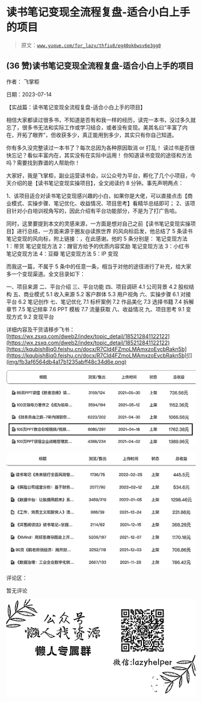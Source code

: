 # 读书笔记变现全流程复盘-适合小白上手的项目

> 原文：[`www.yuque.com/for_lazy/thfiu8/eg40ok6wsv6e3gg0`](https://www.yuque.com/for_lazy/thfiu8/eg40ok6wsv6e3gg0)



## (36 赞)读书笔记变现全流程复盘-适合小白上手的项目 

作者： 飞掌柜 

日期：2023-07-14 

【实战篇：读书笔记变现全流程复盘-适合小白上手的项目】 

相信大家都读过很多书，不知道是否有和我一样的经历，读完一本书，没过多久就忘了，很多书无法和实际工作或学习结合，或者没有变现。美其名曰“丰富了内在，开拓了眼界”，但收获多少，真正能用到多少，其实只有你自己知道。 

你有多久没完整读过一本书了？每次总因为各种原因取消 or 打乱！ 读过书是否很快忘记？看似丰富内在，其实没有在实际中运用！ 你知道读书变现的途径和方法吗？需要找到靠谱的人帮助你！ 

大家好，我是飞掌柜，副业运营读书会，以公众号为平台，孵化了几个小项目，今天介绍的是【读书笔记变现实操项目】，全文阅读约 8 分钟。事先声明两点： 

1、该项目适合对读书笔记变现感兴趣的小白，如果你是大佬，可以直接点击【商业模式、实操步骤、笔记优化、收益情况、项目思考】看精华总结即可； 2、该项目针对小白培训视角写的，因此介绍有平台功能部分，不是为了打广告哈。 

同时，这里要提到本文的灵感来源，一方面是想对自己之前【读书笔记变现实操项目】进行总结，一方面来源于圈友@读旅世界 的风向标启发，他总结了 5 条读书笔记变现的风向标，附上链接：，在此感谢。他的 5 条分别是： 笔记变现方法 1：带货 笔记变现方法 2：蹭官方给予的优质内容奖励 笔记变现方法 3：小红书 笔记变现方法 4：豆瓣 笔记变现方法 5：IP 变现 

而我这一篇，不属于 5 条中的任意一条，相当于对他的途径进行了补充，给大家多一个变现渠道。全文目录如下： 

一、项目来源 二、平台介绍 三、平台功能 四、项目调研 4.1 公司背景 4.2 股权结构 五、商业模式 5.1 收入来源 5.2 客户群体 5.3 用户视角 六、实操步骤 6.1 对接平台 6.2 笔记创作 七、笔记优化 7.1 标杆案例 7.2 作品美化 7.3 选择书籍 7.4 拆解章节 7.5 笔记频率 7.6 PPT 模板 7.7 流量获取 八、收益情况 九、项目思考 9.1 变现方式 9.2 变现平台 

详细内容及干货请移步飞书：[https://wx.zsxq.com/dweb2/index/topic_detail/185212841122122](https://wx.zsxq.com/dweb2/index/topic_detail/185212841122122)[https://kqubish8iq0.feishu.cn/docx/R7Cld4FZmoLMAmxzoEvcbRakn5b](https://kqubish8iq0.feishu.cn/docx/R7Cld4FZmoLMAmxzoEvcbRakn5b)![](img/fb3af6564db4a17b1235abff48c34d6e.png) 

![](img/c4dbc0364a803fd343f65c54172e5628.png) 

![](img/736f9004ff11fb9584f4fbb28e8dbb91.png) 

评论区： 

暂无评论 

![](img/894d30a529e7c37bcd3392323c99941c.png)  